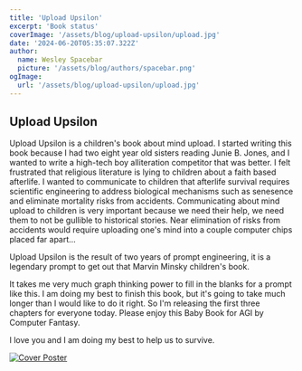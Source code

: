 ```yaml
---
title: 'Upload Upsilon'
excerpt: 'Book status'
coverImage: '/assets/blog/upload-upsilon/upload.jpg'
date: '2024-06-20T05:35:07.322Z'
author:
  name: Wesley Spacebar
  picture: '/assets/blog/authors/spacebar.png'
ogImage:
  url: '/assets/blog/upload-upsilon/upload.jpg'
---
```

## Upload Upsilon

Upload Upsilon is a children's book about mind upload.
I started writing this book because I had two eight year old sisters reading Junie B. Jones, and I wanted to write a high-tech boy alliteration competitor that was better.
I felt frustrated that religious literature is lying to children about a faith based afterlife. I wanted to communicate to children that afterlife survival requires scientific engineering to address biological mechanisms such as senesence and eliminate mortality risks from accidents. Communicating about mind upload to children is very important because we need their help, we need them to not be gullible to historical stories. Near elimination of risks from accidents would require uploading one's mind into a couple computer chips placed far apart...

Upload Upsilon is the result of two years of prompt engineering, it is a legendary prompt to get out that Marvin Minsky children's book.

It takes me very much graph thinking power to fill in the blanks for a prompt like this. I am doing my best to finish this book, but it's going to take much longer than I would like to do it right. So I'm releasing the first three chapters for everyone today. Please enjoy this Baby Book for AGI by Computer Fantasy.

I love you and I am doing my best to help us to survive.

[![Cover Poster](/assets/blog/upload-upsilon/cover_poster.png)](/assets/blog/upload-upsilon/upload_upsilon_623.pdf)


